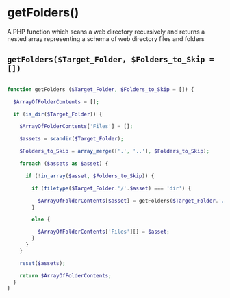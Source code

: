 # getFolders()
A PHP function which scans a web directory recursively and returns a nested array representing a schema of web directory files and folders

## `getFolders($Target_Folder, $Folders_to_Skip = [])`

```php

function getFolders ($Target_Folder, $Folders_to_Skip = []) {

  $ArrayOfFolderContents = [];

  if (is_dir($Target_Folder)) {

    $ArrayOfFolderContents['Files'] = [];

    $assets = scandir($Target_Folder);

    $Folders_to_Skip = array_merge(['.', '..'], $Folders_to_Skip);

    foreach ($assets as $asset) {

      if (!in_array($asset, $Folders_to_Skip)) {

        if (filetype($Target_Folder.'/'.$asset) === 'dir') {

          $ArrayOfFolderContents[$asset] = getFolders($Target_Folder.'/'.$asset);
        }

        else {

          $ArrayOfFolderContents['Files'][] = $asset;
        }
      }
    }

    reset($assets);

    return $ArrayOfFolderContents;
  }
}

```
